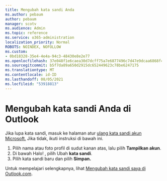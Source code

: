 ```yaml
---
title: Mengubah kata sandi Anda
ms.author: pebaum
author: pebaum
manager: scotv
ms.audience: Admin
ms.topic: reference
ms.service: o365-administration
localization_priority: Normal
ROBOTS: NOINDEX, NOFOLLOW
ms.custom:
- 0bd18328-35e4-4e4a-94c3-48430e8e2e77
ms.openlocfilehash: 37e048f1e6caea30d7dcff75a7e6877496c7d47e9dcaa6868f4d0315b5eb0d56
ms.sourcegitcommit: b5f7da89a650d2915dc652449623c78be6247175
ms.translationtype: MT
ms.contentlocale: id-ID
ms.lasthandoff: 08/05/2021
ms.locfileid: "53918813"
---
```

# <a name="change-your-password-in-outlook"></a>Mengubah kata sandi Anda di Outlook

Jika lupa kata sandi, masuk ke halaman atur [ulang kata sandi akun Microsoft.](https://go.microsoft.com/fwlink/p/?linkid=841909) Jika tidak, ikuti instruksi di bawah ini.
  
1. Pilih nama atau foto profil di sudut kanan atas, lalu pilih **Tampilkan akun**.
2. Di bawah Halo! , pilih Ubah **kata sandi**.
3. Pilih kata sandi baru dan pilih **Simpan.**

Untuk mempelajari selengkapnya, lihat [Mengubah kata sandi saya di Outlook.com](https://support.office.com/article/2138d690-811c-4545-b2f3-e4dbe80c9735.aspx).